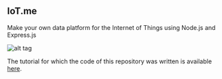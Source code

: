 ## IoT.me
Make your own data platform for the Internet of Things using Node.js and Express.js

![alt tag](http://digitaljunky.io/wp-content/uploads/2015/09/IoT.me_landing_login.png)

The tutorial for which the code of this repository was written is available [here](http://digitaljunky.io/make-your-own-data-platform-for-the-internet-of-things-using-node-js-and-express-js).
